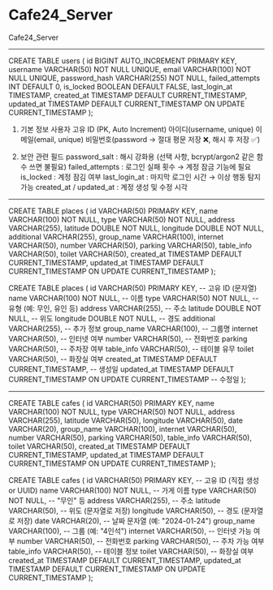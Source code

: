 # Cafe24_Server
Cafe24_Server

---------------------------

CREATE TABLE users ( id BIGINT AUTO_INCREMENT PRIMARY KEY, username VARCHAR(50) NOT NULL UNIQUE, email VARCHAR(100) NOT NULL UNIQUE, password_hash VARCHAR(255) NOT NULL, failed_attempts INT DEFAULT 0, is_locked BOOLEAN DEFAULT FALSE, last_login_at TIMESTAMP, created_at TIMESTAMP DEFAULT CURRENT_TIMESTAMP, updated_at TIMESTAMP DEFAULT CURRENT_TIMESTAMP ON UPDATE CURRENT_TIMESTAMP );

1. 기본 정보 사용자 고유 ID (PK, Auto Increment) 아이디(username, unique) 이메일(email, unique) 비밀번호(password → 절대 평문 저장 ❌, 해시 후 저장 ✅) 

2. 보안 관련 필드 password_salt : 해시 강화용 (선택 사항, bcrypt/argon2 같은 함수 쓰면 불필요) failed_attempts : 로그인 실패 횟수 → 계정 잠금 기능에 필요 is_locked : 계정 잠김 여부 last_login_at : 마지막 로그인 시간 → 이상 행동 탐지 가능 created_at / updated_at : 계정 생성 및 수정 시각

---------------------------

CREATE TABLE places (
    id VARCHAR(50) PRIMARY KEY,
    name VARCHAR(100) NOT NULL,
    type VARCHAR(50) NOT NULL,
    address VARCHAR(255),
    latitude DOUBLE NOT NULL,
    longitude DOUBLE NOT NULL,
    additional VARCHAR(255),
    group_name VARCHAR(100),
    internet VARCHAR(50),
    number VARCHAR(50),
    parking VARCHAR(50),
    table_info VARCHAR(50),
    toilet VARCHAR(50),
    created_at TIMESTAMP DEFAULT CURRENT_TIMESTAMP,
    updated_at TIMESTAMP DEFAULT CURRENT_TIMESTAMP ON UPDATE CURRENT_TIMESTAMP
);


CREATE TABLE places (
    id VARCHAR(50) PRIMARY KEY,     -- 고유 ID (문자열)
    name VARCHAR(100) NOT NULL,     -- 이름
    type VARCHAR(50) NOT NULL,      -- 유형 (예: 무인, 유인 등)
    address VARCHAR(255),           -- 주소
    latitude DOUBLE NOT NULL,       -- 위도
    longitude DOUBLE NOT NULL,      -- 경도
    additional VARCHAR(255),        -- 추가 정보
    group_name VARCHAR(100),        -- 그룹명
    internet VARCHAR(50),           -- 인터넷 여부
    number VARCHAR(50),             -- 전화번호
    parking VARCHAR(50),            -- 주차장 여부
    table_info VARCHAR(50),         -- 테이블 유무
    toilet VARCHAR(50),             -- 화장실 여부
    created_at TIMESTAMP DEFAULT CURRENT_TIMESTAMP,  -- 생성일
    updated_at TIMESTAMP DEFAULT CURRENT_TIMESTAMP ON UPDATE CURRENT_TIMESTAMP -- 수정일
);


---------------------------

CREATE TABLE cafes (
    id VARCHAR(50) PRIMARY KEY,
    name VARCHAR(100) NOT NULL,
    type VARCHAR(50) NOT NULL,
    address VARCHAR(255),
    latitude VARCHAR(50),
    longitude VARCHAR(50),
    date VARCHAR(20),
    group_name VARCHAR(100),
    internet VARCHAR(50),
    number VARCHAR(50),
    parking VARCHAR(50),
    table_info VARCHAR(50),
    toilet VARCHAR(50),
    created_at TIMESTAMP DEFAULT CURRENT_TIMESTAMP,
    updated_at TIMESTAMP DEFAULT CURRENT_TIMESTAMP ON UPDATE CURRENT_TIMESTAMP
);

CREATE TABLE cafes (
    id VARCHAR(50) PRIMARY KEY,        -- 고유 ID (직접 생성 or UUID)
    name VARCHAR(100) NOT NULL,        -- 가게 이름
    type VARCHAR(50) NOT NULL,         -- "무인" 등
    address VARCHAR(255),              -- 주소
    latitude VARCHAR(50),              -- 위도 (문자열로 저장)
    longitude VARCHAR(50),             -- 경도 (문자열로 저장)
    date VARCHAR(20),                  -- 날짜 문자열 (예: "2024-01-24")
    group_name VARCHAR(100),           -- 그룹 (예: "4인석")
    internet VARCHAR(50),              -- 인터넷 가능 여부
    number VARCHAR(50),                -- 전화번호
    parking VARCHAR(50),               -- 주차 가능 여부
    table_info VARCHAR(50),            -- 테이블 정보
    toilet VARCHAR(50),                -- 화장실 여부
    created_at TIMESTAMP DEFAULT CURRENT_TIMESTAMP,
    updated_at TIMESTAMP DEFAULT CURRENT_TIMESTAMP ON UPDATE CURRENT_TIMESTAMP
);
